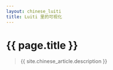 ```yaml
---
layout: chinese_luiti
title: Luiti 里的可视化
---
```


# {{ page.title }}
> {{ site.chinese_article.description }}


